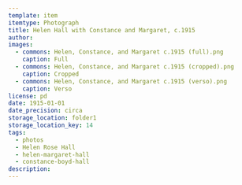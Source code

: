 ```yaml
---
template: item
itemtype: Photograph
title: Helen Hall with Constance and Margaret, c.1915
author: 
images:
  - commons: Helen, Constance, and Margaret c.1915 (full).png
    caption: Full
  - commons: Helen, Constance, and Margaret c.1915 (cropped).png
    caption: Cropped
  - commons: Helen, Constance, and Margaret c.1915 (verso).png
    caption: Verso
license: pd
date: 1915-01-01
date_precision: circa
storage_location: folder1
storage_location_key: 14
tags:
  - photos
  - Helen Rose Hall
  - helen-margaret-hall
  - constance-boyd-hall
description: 
---
```

